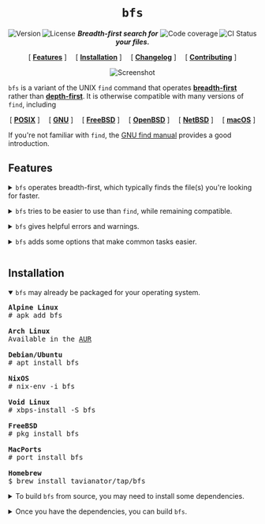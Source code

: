 <div align="center">

`bfs`
=====

<a href="https://github.com/tavianator/bfs/releases"><img src="https://img.shields.io/github/v/tag/tavianator/bfs?label=version" alt="Version" align="left"></a>
<a href="/LICENSE"><img src="https://img.shields.io/badge/license-0BSD-blue.svg" alt="License" align="left"></a>
<a href="https://github.com/tavianator/bfs/actions/workflows/ci.yml"><img src="https://img.shields.io/github/workflow/status/tavianator/bfs/CI?label=CI" alt="CI Status" align="right"></a>
<a href="https://codecov.io/gh/tavianator/bfs"><img src="https://img.shields.io/codecov/c/github/tavianator/bfs?token=PpBVuozOVC" alt="Code coverage" align="right"/></a>

***Breadth-first search for your files.***

[ **[Features](#features)** ]&emsp;
[ **[Installation](#installation)** ]&emsp;
[ **[Changelog](/docs/CHANGELOG.md)** ]&emsp;
[ **[Contributing](/docs/CONTRIBUTING.md)** ]

<img src="https://tavianator.github.io/bfs/animation.svg" alt="Screenshot">
<p></p>
</div>

`bfs` is a variant of the UNIX `find` command that operates [**breadth-first**](https://en.wikipedia.org/wiki/Breadth-first_search) rather than [**depth-first**](https://en.wikipedia.org/wiki/Depth-first_search).
It is otherwise compatible with many versions of `find`, including

<div align="center">

[ **[POSIX](http://pubs.opengroup.org/onlinepubs/9699919799/utilities/find.html)** ]&emsp;
[ **[GNU](https://www.gnu.org/software/findutils/)** ]&emsp;
[ **[FreeBSD](https://www.freebsd.org/cgi/man.cgi?find(1))** ]&emsp;
[ **[OpenBSD](https://man.openbsd.org/find.1)** ]&emsp;
[ **[NetBSD](https://man.netbsd.org/find.1)** ]&emsp;
[ **[macOS](https://ss64.com/osx/find.html)** ]

</div>

If you're not familiar with `find`, the [GNU find manual](https://www.gnu.org/software/findutils/manual/html_mono/find.html) provides a good introduction.


Features
--------

<details>
<summary>
<code>bfs</code> operates breadth-first, which typically finds the file(s) you're looking for faster.
<p></p>
</summary>

Imagine the following directory tree:

<pre>
haystack
├── deep
│   └── 1
│       └── 2
│           └── 3
│               └── 4
│                   └── ...
└── shallow
    └── <strong>needle</strong>
</pre>

`find` will explore the entire `deep` directory tree before it ever gets to the `shallow` one that contains what you're looking for.

<pre>
$ <strong>find</strong> haystack
haystack
haystack/deep
haystack/deep/1
haystack/deep/1/2
haystack/deep/1/2/3
haystack/deep/1/2/3/4
...
haystack/shallow
<strong>haystack/shallow/needle</strong>
</pre>

On the other hand, `bfs` lists files from shallowest to deepest, so you never have to wait for it to explore an entire unrelated subtree.

<pre>
$ <strong>bfs</strong> haystack
haystack
haystack/deep
haystack/shallow
haystack/deep/1
<strong>haystack/shallow/needle</strong>
haystack/deep/1/2
haystack/deep/1/2/3
haystack/deep/1/2/3/4
...
</pre>
</details>

<details>
<summary>
<code>bfs</code> tries to be easier to use than <code>find</code>, while remaining compatible.
<p></p>
</summary>

For example, `bfs` is less picky about where you put its arguments:

<pre>
$ <strong>bfs</strong> -L -name 'needle' <em>haystack</em>    │ $ <strong>find</strong> -L -name 'needle' <em>haystack</em>
<strong>haystack/needle</strong>                     │ find: paths must precede expression: haystack
                                    │
$ <strong>bfs</strong> <em>haystack</em> -L -name 'needle'    │ $ <strong>find</strong> <em>haystack</em> -L -name 'needle'
<strong>haystack/needle</strong>                     │ find: unknown predicate `-L'
                                    │
$ <strong>bfs</strong> -L <em>haystack</em> -name 'needle'    │ $ <strong>find</strong> -L <em>haystack</em> -name 'needle'
<strong>haystack/needle</strong>                     │ <strong>haystack/needle</strong>
</pre>
</details>

<details>
<summary>
<code>bfs</code> gives helpful errors and warnings.
<p></p>
</summary>

For example, `bfs` will detect and suggest corrections for typos:

<pre>
$ bfs -nam needle
<strong>bfs: error:</strong> bfs <strong>-nam</strong> needle
<strong>bfs: error:</strong>     <strong>~~~~</strong>
<strong>bfs: error:</strong> Unknown argument; did you mean <strong>-name</strong>?
</pre>

`bfs` also includes a powerful static analysis to identify likely mistakes:

<pre>
$ bfs -print -name 'needle'
<strong>bfs: warning:</strong> bfs -print <strong>-name needle</strong>
<strong>bfs: warning:</strong>            <strong>~~~~~~~~~~~~</strong>
<strong>bfs: warning:</strong> The result of this expression is ignored.
</pre>
</details>

<details>
<summary>
<code>bfs</code> adds some options that make common tasks easier.
<p></p>
</summary>

### `-exclude`

The `-exclude` operator skips an entire subtree whenever an expression matches.
For example, `-exclude -name .git` will exclude any files or directories named `.git` from the search results.
`-exclude` is easier to use than the standard `-prune` action; compare

    bfs -name config -exclude -name .git

to the equivalent

    find ! \( -name .git -prune \) -name config

Unlike `-prune`, `-exclude` even works in combination with `-depth`/`-delete`.

---

### `-hidden`/`-nohidden`

`-hidden` matches "hidden" files (dotfiles).
`bfs -hidden` is effectively shorthand for

    find \( -name '.*' -not -name . -not -name .. \)

`-nohidden` is equivalent to `-exclude -hidden`.

---

### `-unique`

This option ensures that `bfs` only visits each file once, even if it's reachable through multiple hard or symbolic links.
It's particularly useful when following symbolic links (`-L`).

---

### `-color`/`-nocolor`

When printing to a terminal, `bfs` automatically colors paths like GNU `ls`, according to the `LS_COLORS` environment variable.
The `-color` and `-nocolor` options override the automatic behavior, which may be handy when you want to preserve colors through a pipe:

    bfs -color | less -R

If the [`NO_COLOR`](https://no-color.org/) environment variable is set, colors will be disabled by default.
</details>


Installation
------------

<details open>
<summary>
<code>bfs</code> may already be packaged for your operating system.
<p></p>
</summary>

<pre>
<strong>Alpine Linux</strong>
# apk add bfs

<strong>Arch Linux</strong>
Available in the <a href="https://aur.archlinux.org/packages/bfs">AUR</a>

<strong>Debian/Ubuntu</strong>
# apt install bfs

<strong>NixOS</strong>
# nix-env -i bfs

<strong>Void Linux</strong>
# xbps-install -S bfs

<strong>FreeBSD</strong>
# pkg install bfs

<strong>MacPorts</strong>
# port install bfs

<strong>Homebrew</strong>
$ brew install tavianator/tap/bfs
</pre>
</details>

<details>
<summary>
To build <code>bfs</code> from source, you may need to install some dependencies.
<p></p>
</summary>

The only absolute requirements for building `bfs` are a C compiler, [GNU make](https://www.gnu.org/software/make/), and [Bash](https://www.gnu.org/software/bash/).
These are installed by default on many systems, and easy to install on most others.
Refer to your operating system's documentation on building software.

`bfs` also depends on some system libraries for some of its features.
These dependencies are optional, and can be turned off at build time if necessary by setting the appropriate variable to the empty string (e.g. `make WITH_ONIGURUMA=`).

| Dependency                                            | Platforms  | `make` flag      |
|-------------------------------------------------------|------------|------------------|
| [acl](https://savannah.nongnu.org/projects/acl)       | Linux only | `WITH_ACL`       |
| [attr](https://savannah.nongnu.org/projects/attr)     | Linux only | `WITH_ATTR`      |
| [libcap](https://sites.google.com/site/fullycapable/) | Linux only | `WITH_LIBCAP`    |
| [Oniguruma](https://github.com/kkos/oniguruma)        | All        | `WITH_ONIGURUMA` |

Here's how to install them on some common platforms:

<pre>
<strong>Alpine Linux</strong>
# apk add acl{,-dev} attr{,-dev} libcap{,-dev} oniguruma-dev

<strong>Arch Linux</strong>
# pacman -S acl attr libcap oniguruma

<strong>Debian/Ubuntu</strong>
# apt install acl libacl1-dev attr libattr1-dev libcap2-bin libcap-dev libonig-dev

<strong>Fedora</strong>
# dnf install libacl-devel libattr-devel libcap-devel oniguruma-devel

<strong>NixOS</strong>
# nix-env -i acl attr libcap oniguruma

<strong>Void Linux</strong>
# xbps-install -S acl-{devel,progs} attr-{devel,progs} libcap-{devel,progs} oniguruma-devel

<strong>FreeBSD</strong>
# pkg install oniguruma

<strong>MacPorts</strong>
# port install oniguruma6

<strong>Homebrew</strong>
$ brew install oniguruma
</pre>
</details>

<details>
<summary>
Once you have the dependencies, you can build <code>bfs</code>.
<p></p>
</summary>

Download one of the [releases](https://github.com/tavianator/bfs/releases) or clone the [git repo](https://github.com/tavianator/bfs).
Then run

    $ make

This will build the `bfs` binary in the current directory.
Run the test suite to make sure it works correctly:

    $ make check

If you're interested in speed, you may want to build the release version instead:

    $ make release

Finally, if you want to install it globally, run

    # make install

</details>
